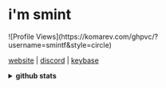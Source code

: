 
<h1>i'm smint </h1> ![Profile Views](https://komarev.com/ghpvc/?username=smintf&style=circle) <br>

<a href="https://smint.cf" target="_blank"> website</a>  |
<a href="https://discordid.netlify.app/?id=543813353454436368" target="_blank">discord</a>  |
<a href="https://keybase.io/smintf" target="_blank">keybase</a>          

<details>
<summary><strong>github stats</strong></summary>

#### streak
![GitHub Streak](http://github-readme-streak-stats.herokuapp.com?user=smintf&background=7FCFDD&ring=3693DD&fire=3693DD&currStreakNum=000000&currStreakLabel=3693DD)](https://git.io/streak-stats)

#### metrics
![Metrics](https://github.com/smintf/smintf/blob/master/github-metrics.svg)

#### discord
[![Discord Status](https://lanyard.cnrad.dev/api/543813353454436368?theme=dark&animated=true&borderRadius=10px&idleMessage=Neverlack.&hideBadges=true)](https://discord.com/users/543813353454436368)

</details>
